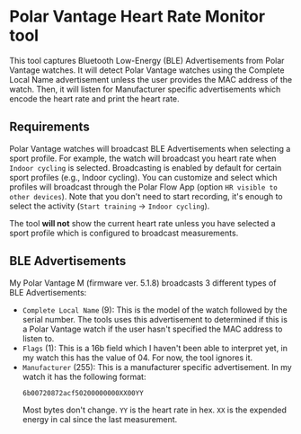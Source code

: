 # Polar Vantage Heart Rate Monitor tool

This tool captures Bluetooth Low-Energy (BLE) Advertisements from
Polar Vantage watches. It will detect Polar Vantage watches using the
Complete Local Name advertisement unless the user provides the MAC
address of the watch. Then, it will listen for Manufacturer specific
advertisements which encode the heart rate and print the heart rate.

## Requirements

Polar Vantage watches will broadcast BLE Advertisements when selecting
a sport profile. For example, the watch will broadcast you heart rate
when `Indoor cycling` is selected. Broadcasting is enabled by default
for certain sport profiles (e.g., Indoor cycling). You can customize
and select which profiles will broadcast through the Polar Flow App
(option `HR visible to other devices`). Note that you don't need to
start recording, it's enough to select the activity (`Start training` ->
`Indoor cycling`).

The tool **will not** show the current heart rate unless you have
selected a sport profile which is configured to broadcast
measurements.

## BLE Advertisements
My Polar Vantage M (firmware ver. 5.1.8) broadcasts 3 different types
of BLE Advertisements:
* `Complete Local Name` (9): This is the model of the watch followed by
  the serial number. The tools uses this advertisement to determined
  if this is a Polar Vantage watch if the user hasn't specified the
  MAC address to listen to.
* `Flags` (1): This is a 16b field which I haven't been able to
  interpret yet, in my watch this has the value of 04. For now, the
  tool ignores it.
* `Manufacturer` (255): This is a manufacturer specific
  advertisement. In my watch it has the following format:
  ```
  6b00720872acf50200000000XX00YY
  ```
  Most bytes don't change. `YY` is the heart rate in hex. `XX` is
  the expended energy in cal since the last measurement.
